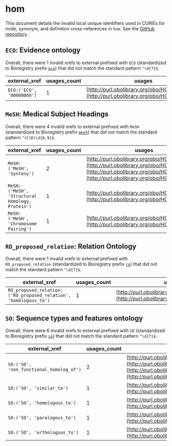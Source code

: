 # hom

This document details the invalid local unique identifiers used in CURIEs
for node, synonym, and definition cross-references in `hom`. See the [GitHub repository](https://github.com/BgeeDB/homology-ontology).


## `ECO`: Evidence ontology

Overall, there were 1 invalid
xrefs to external prefixed with `ECO` (standardized to Bioregistry
prefix [`eco`](https://bioregistry.io/eco)) that
did not match the standard pattern `^\d{7}$`.

| external_xref             |   usages_count | usages                                                                                   |
|---------------------------|----------------|------------------------------------------------------------------------------------------|
| `ECO:('ECO', '00000060')` |              1 | [http://purl.obolibrary.org/obo/HOM_0000017](http://purl.obolibrary.org/obo/HOM_0000017) |

## `MeSH`: Medical Subject Headings

Overall, there were 4 invalid
xrefs to external prefixed with `MeSH` (standardized to Bioregistry
prefix [`mesh`](https://bioregistry.io/mesh)) that
did not match the standard pattern `^(C|D)\d{6,9}$`.

| external_xref                                   |   usages_count | usages                                                                                                                                                                             |
|-------------------------------------------------|----------------|------------------------------------------------------------------------------------------------------------------------------------------------------------------------------------|
| `MeSH:('MeSH', 'Synteny')`                      |              2 | [http://purl.obolibrary.org/obo/HOM_0000010](http://purl.obolibrary.org/obo/HOM_0000010), [http://purl.obolibrary.org/obo/HOM_0000010](http://purl.obolibrary.org/obo/HOM_0000010) |
| `MeSH:('MeSH', 'Structural Homology, Protein')` |              1 | [http://purl.obolibrary.org/obo/HOM_0000015](http://purl.obolibrary.org/obo/HOM_0000015)                                                                                           |
| `MeSH:('MeSH', 'Chromosome Pairing')`           |              1 | [http://purl.obolibrary.org/obo/HOM_0000047](http://purl.obolibrary.org/obo/HOM_0000047)                                                                                           |

## `RO_proposed_relation`: Relation Ontology

Overall, there were 1 invalid
xrefs to external prefixed with `RO_proposed_relation` (standardized to Bioregistry
prefix [`ro`](https://bioregistry.io/ro)) that
did not match the standard pattern `^\d{7}$`.

| external_xref                                                    |   usages_count | usages                                                                                   |
|------------------------------------------------------------------|----------------|------------------------------------------------------------------------------------------|
| `RO_proposed_relation:('RO_proposed_relation', 'homologous_to')` |              1 | [http://purl.obolibrary.org/obo/HOM_0000007](http://purl.obolibrary.org/obo/HOM_0000007) |

## `SO`: Sequence types and features ontology

Overall, there were 6 invalid
xrefs to external prefixed with `SO` (standardized to Bioregistry
prefix [`so`](https://bioregistry.io/so)) that
did not match the standard pattern `^\d{7}$`.

| external_xref                            |   usages_count | usages                                                                                                                                                                             |
|------------------------------------------|----------------|------------------------------------------------------------------------------------------------------------------------------------------------------------------------------------|
| `SO:('SO', 'non_functional_homolog_of')` |              2 | [http://purl.obolibrary.org/obo/HOM_0000016](http://purl.obolibrary.org/obo/HOM_0000016), [http://purl.obolibrary.org/obo/HOM_0000016](http://purl.obolibrary.org/obo/HOM_0000016) |
| `SO:('SO', 'similar_to')`                |              1 | [http://purl.obolibrary.org/obo/HOM_0000000](http://purl.obolibrary.org/obo/HOM_0000000)                                                                                           |
| `SO:('SO', 'homologous_to')`             |              1 | [http://purl.obolibrary.org/obo/HOM_0000007](http://purl.obolibrary.org/obo/HOM_0000007)                                                                                           |
| `SO:('SO', 'paralogous_to')`             |              1 | [http://purl.obolibrary.org/obo/HOM_0000011](http://purl.obolibrary.org/obo/HOM_0000011)                                                                                           |
| `SO:('SO', 'orthologous_to')`            |              1 | [http://purl.obolibrary.org/obo/HOM_0000017](http://purl.obolibrary.org/obo/HOM_0000017)                                                                                           |

